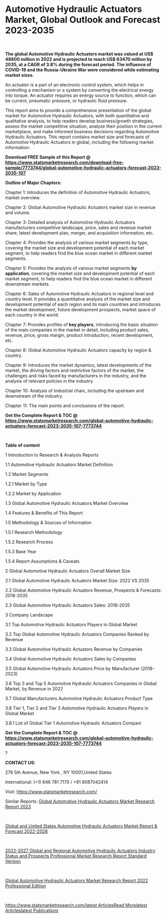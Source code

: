 <h1>Automotive Hydraulic Actuators Market, Global Outlook and Forecast 2023-2035</h1><br/><p><strong>The global Automotive Hydraulic Actuators market was valued at US$ 48800 million in 2022 and is projected to reach US$ 63470 million by 2035, at a <strong>CAGR</strong> of 3.8% during the forecast period. The influence of COVID-19 and the Russia-Ukraine War were considered while estimating market sizes.</strong></p>
 
 
 
 <p>An actuator is a part of an electronic control system, which helps in controlling a mechanism or a system by converting the electrical energy into torque. An actuator requires an energy source to function, which can be current, pneumatic pressure, or hydraulic fluid pressure.</p>
 
 
 
 <p>This report aims to provide a comprehensive presentation of the global market for Automotive Hydraulic Actuators, with both quantitative and qualitative analysis, to help readers develop business/growth strategies, assess the market competitive situation, analyze their position in the current marketplace, and make informed business decisions regarding Automotive Hydraulic Actuators. This report contains market size and forecasts of Automotive Hydraulic Actuators in global, including the following market information:</p>
 
 
 
 <p><strong>Download FREE Sample of this Report @ <a href="https://www.statsmarketresearch.com/download-free-sample/7773744/global-automotive-hydraulic-actuators-forecast-2023-2035-107">https://www.statsmarketresearch.com/download-free-sample/7773744/global-automotive-hydraulic-actuators-forecast-2023-2035-107</a></strong></p>
 
 
 
 <p><strong>Outline of Major Chapters:</strong></p>
 
 
 
 <p>Chapter 1: Introduces the definition of Automotive Hydraulic Actuators, market overview.</p>
 
 
 
 <p>Chapter 2: Global Automotive Hydraulic Actuators market size in revenue and volume.</p>
 
 
 
 <p>Chapter 3: Detailed analysis of Automotive Hydraulic Actuators manufacturers competitive landscape, price, sales and revenue market share, latest development plan, merger, and acquisition information, etc.</p>
 
 
 
 <p>Chapter 4: Provides the analysis of various market segments by type, covering the market size and development potential of each market segment, to help readers find the blue ocean market in different market segments.</p>
 
 
 
 <p>Chapter 5: Provides the analysis of various market segments <strong>by application</strong>, covering the market size and development potential of each market segment, to help readers find the blue ocean market in different downstream markets.</p>
 
 
 
 <p>Chapter 6: Sales of Automotive Hydraulic Actuators in regional level and country level. It provides a quantitative analysis of the market size and development potential of each region and its main countries and introduces the market development, future development prospects, market space of each country in the world.</p>
 
 
 
 <p>Chapter 7: Provides profiles of <strong>key players</strong>, introducing the basic situation of the main companies in the market in detail, including product sales, revenue, price, gross margin, product introduction, recent development, etc.</p>
 
 
 
 <p>Chapter 8: Global Automotive Hydraulic Actuators capacity by region & country.</p>
 
 
 
 <p>Chapter 9: Introduces the market dynamics, latest developments of the market, the driving factors and restrictive factors of the market, the challenges and risks faced by manufacturers in the industry, and the analysis of relevant policies in the industry.</p>
 
 
 
 <p>Chapter 10: Analysis of industrial chain, including the upstream and downstream of the industry.</p>
 
 
 
 <p>Chapter 11: The main points and conclusions of the report.</p>
 
 
 
 <div><b>Get the Complete Report & TOC @ <a href="https://www.statsmarketresearch.com/global-automotive-hydraulic-actuators-forecast-2023-2035-107-7773744">https://www.statsmarketresearch.com/global-automotive-hydraulic-actuators-forecast-2023-2035-107-7773744</a></b></div>
 
 
 
 <p><br />
 
 <b>Table of content</b></p>
 
 
 
 <p>1 Introduction to Research & Analysis Reports<br />
 
 1.1 Automotive Hydraulic Actuators Market Definition<br />
 
 1.2 Market Segments<br />
 
 1.2.1 Market by Type<br />
 
 1.2.2 Market by Application<br />
 
 1.3 Global Automotive Hydraulic Actuators Market Overview<br />
 
 1.4 Features & Benefits of This Report<br />
 
 1.5 Methodology & Sources of Information<br />
 
 1.5.1 Research Methodology<br />
 
 1.5.2 Research Process<br />
 
 1.5.3 Base Year<br />
 
 1.5.4 Report Assumptions & Caveats<br />
 
 2 Global Automotive Hydraulic Actuators Overall Market Size<br />
 
 2.1 Global Automotive Hydraulic Actuators Market Size: 2022 VS 2035<br />
 
 2.2 Global Automotive Hydraulic Actuators Revenue, Prospects & Forecasts: 2018-2035<br />
 
 2.3 Global Automotive Hydraulic Actuators Sales: 2018-2035<br />
 
 3 Company Landscape<br />
 
 3.1 Top Automotive Hydraulic Actuators Players in Global Market<br />
 
 3.2 Top Global Automotive Hydraulic Actuators Companies Ranked by Revenue<br />
 
 3.3 Global Automotive Hydraulic Actuators Revenue by Companies<br />
 
 3.4 Global Automotive Hydraulic Actuators Sales by Companies<br />
 
 3.5 Global Automotive Hydraulic Actuators Price by Manufacturer (2018-2023)<br />
 
 3.6 Top 3 and Top 5 Automotive Hydraulic Actuators Companies in Global Market, by Revenue in 2022<br />
 
 3.7 Global Manufacturers Automotive Hydraulic Actuators Product Type<br />
 
 3.8 Tier 1, Tier 2 and Tier 3 Automotive Hydraulic Actuators Players in Global Market<br />
 
 3.8.1 List of Global Tier 1 Automotive Hydraulic Actuators Compani</p>
 
 
 
 <div><b>Get the Complete Report & TOC @ <a href="https://www.statsmarketresearch.com/global-automotive-hydraulic-actuators-forecast-2023-2035-107-7773744">https://www.statsmarketresearch.com/global-automotive-hydraulic-actuators-forecast-2023-2035-107-7773744</a></b></div>
 
 
 
 <p>? </p>
 
 
 
 <p><b>CONTACT US:</b><br />
 
 276 5th Avenue, New York , NY 10001,United States<br />
 
 International: (+1) 646 781 7170 / +91 8087042414<br />
 
 Visit: <a href="https://www.statsmarketresearch.com/">https://www.statsmarketresearch.com/</a><br />
 
 Similar Reports: <a href="https://www.statsmarketresearch.com/global-automotive-hydraulic-actuators-forecast-2023-2035-107-7773744">Global Automotive Hydraulic Actuators Market Research Report 2023</a><br />
 
 <br />
 
 <a href="https://www.statsmarketresearch.com/global-automotive-hydraulic-actuators-forecast-2023-2035-107-7773744">Global and United States Automotive Hydraulic Actuators Market Report & Forecast 2022-2028</a><br />
 
 <br />
 
 <a href="https://www.statsmarketresearch.com/global-automotive-hydraulic-actuators-forecast-2023-2035-107-7773744">2022-2027 Global and Regional Automotive Hydraulic Actuators Industry Status and Prospects Professional Market Research Report Standard Version</a><br />
 
 <br />
 
 <a href="https://www.statsmarketresearch.com/global-automotive-hydraulic-actuators-forecast-2023-2035-107-7773744">Global Automotive Hydraulic Actuators Market Research Report 2022 Professional Edition</a><br />
 
 <br />
 
 <a href="https://gyeongbokgung.com">https://www.statsmarketresearch.com/</a><a href="https://hallyeomaritime.com">latest Articles</a><a href="https://jingwansa.com">Read More</a><a href="https://nguoiviet.jp/">latest Articles</a><a href="https://www.intelmarketresearch.com/">latest Publications</a></p>